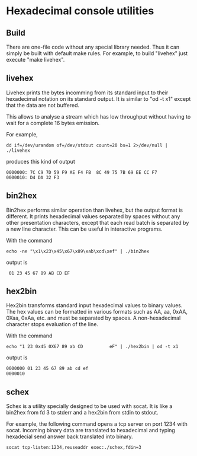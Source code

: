 Hexadecimal console utilities
=============================

Build
-----

There are one-file code without any special library needed. Thus it can
simply be built with default make rules. For example, to build "livehex"
just execute "make livehex".


livehex
-------

Livehex prints the bytes incomming from its standard input to their
hexadecimal notation on its standard output. It is similar to "od -t x1"
except that the data are not buffered.

This allows to analyse a stream which has low throughput without having
to wait for a complete 16 bytes emission.

For example, 

    dd if=/dev/urandom of=/dev/stdout count=20 bs=1 2>/dev/null | ./livehex

produces this kind of output

    0000000: 7C C9 7D 59 F9 AE F4 FB  8C 49 75 7B 69 EE CC F7 
    0000010: D4 DA 32 F3


bin2hex
-------

Bin2hex performs similar operation than livehex, but the output format
is different. It prints hexadecimal values separated by spaces without
any other presentation characters, except that each read batch is
separated by a new line character. This can be useful in interactive
programs.

With the command

    echo -ne "\x1\x23\x45\x67\x89\xab\xcd\xef" | ./bin2hex

output is

     01 23 45 67 89 AB CD EF


hex2bin
-------

Hex2bin transforms standard input hexadecimal values to binary values.
The hex values can be formatted in various formats such as AA, aa, 0xAA,
0Xaa, 0xAa, etc. and must be separated by spaces. A non-hexadecimal
character stops evaluation of the line.

With the command

    echo "1 23 0x45 0X67 89 ab CD          eF" | ./hex2bin | od -t x1

output is

    0000000 01 23 45 67 89 ab cd ef
    0000010


schex
-----

Schex is a utility specially designed to be used with socat. It is like
a bin2hex from fd 3 to stderr and a hex2bin from stdin to stdout.

For example, the following command opens a tcp server on port 1234 with
socat. Incoming binary data are translated to hexadecimal and typing
hexadecial send answer back translated into binary.

    socat tcp-listen:1234,reuseaddr exec:./schex,fdin=3
